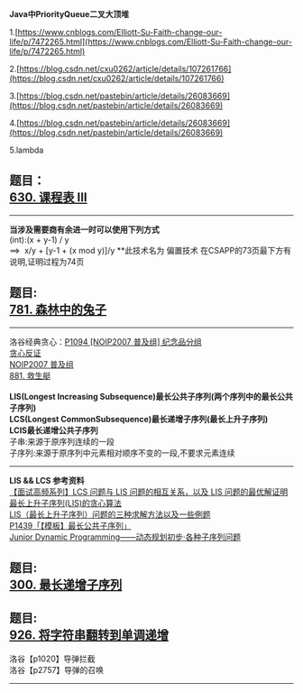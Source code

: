 **Java中PriorityQueue二叉大顶堆**

1.[https://www.cnblogs.com/Elliott-Su-Faith-change-our-life/p/7472265.html](https://www.cnblogs.com/Elliott-Su-Faith-change-our-life/p/7472265.html)

2.[https://blog.csdn.net/cxu0262/article/details/107261766](https://blog.csdn.net/cxu0262/article/details/107261766)

3.[https://blog.csdn.net/pastebin/article/details/26083669](https://blog.csdn.net/pastebin/article/details/26083669)

4.[https://blog.csdn.net/pastebin/article/details/26083669](https://blog.csdn.net/pastebin/article/details/26083669)

5.lambda

<a name="oxEYK"></a>
## 题目：<br /> [630. 课程表 III](https://leetcode.cn/problems/course-schedule-iii/)

----

**当涉及需要商有余进一时可以使用下列方式**<br />(int):(x + y-1) / y<br />==>  x/y + [y-1 + (x mod y)]/y
**此技术名为 偏置技术 在CSAPP的73页最下方有说明,证明过程为74页

<a name="t3mMR"></a>
## 题目:<br /> [781. 森林中的兔子](https://leetcode.cn/problems/rabbits-in-forest/)

----

洛谷经典贪心：[P1094 [NOIP2007 普及组] 纪念品分组](https://www.luogu.com.cn/problem/P1094)<br />[贪心反证](https://www.luogu.com.cn/blog/heidoudou/solution-p1094)<br />[NOIP2007 普及组](https://www.actinoi.com/2019/07/22/noip2007%20%E6%99%AE%E5%8F%8A%E7%BB%84/)<br />[881. 救生艇](https://leetcode.cn/problems/boats-to-save-people/)<br />
<br />**LIS(Longest Increasing Subsequence)最长公共子序列(两个序列中的最长公共子序列)**<br />**LCS(Longest CommonSubsequence)最长递增子序列(最长上升子序列)**<br />**LCIS最长递增公共子序列**<br />子串:来源于原序列连续的一段<br />子序列:来源于原序列中元素相对顺序不变的一段,不要求元素连续<br />

----

**LIS && LCS 参考资料**<br />[【面试高频系列】LCS 问题与 LIS 问题的相互关系，以及 LIS 问题的最优解证明](https://mp.weixin.qq.com/s?__biz=MzU4NDE3MTEyMA==&mid=2247487814&idx=1&sn=e33023c2d474ff75af83eda1c4d01892)<br />[最长上升子序列(LIS)的贪心算法](https://blog.csdn.net/qq_39286580/article/details/113545867)<br />[LIS（最长上升子序列）问题的三种求解方法以及一些例题](https://blog.csdn.net/clevond/article/details/81254285)<br />[P1439「【模板】最长公共子序列」](https://cloud.tencent.com/developer/article/1958123?from=article.detail.1860963)<br />[Junior Dynamic Programming——动态规划初步·各种子序列问题](https://www.luogu.com.cn/blog/pks-LOVING/junior-dynamic-programming-dong-tai-gui-hua-chu-bu-ge-zhong-zi-xu-lie)

## 题目:<br /> [300. 最长递增子序列](https://leetcode.cn/problems/longest-increasing-subsequence/)
## 题目:<br /> [926. 将字符串翻转到单调递增](https://leetcode.cn/problems/flip-string-to-monotone-increasing/)

洛谷【p1020】导弹拦截 <br />
洛谷【p2757】导弹的召唤 <br />

----
